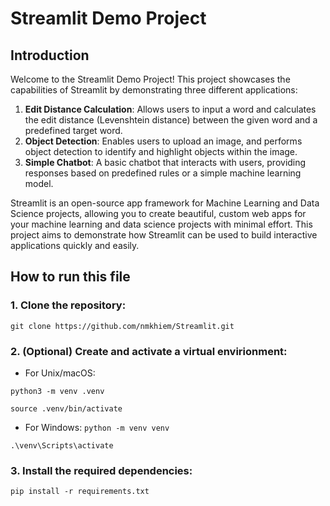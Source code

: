 # Streamlit Demo Project

## Introduction

Welcome to the Streamlit Demo Project! This project showcases the capabilities of Streamlit by demonstrating three different applications:

1. **Edit Distance Calculation**: Allows users to input a word and calculates the edit distance (Levenshtein distance) between the given word and a predefined target word.
2. **Object Detection**: Enables users to upload an image, and performs object detection to identify and highlight objects within the image.
3. **Simple Chatbot**: A basic chatbot that interacts with users, providing responses based on predefined rules or a simple machine learning model.

Streamlit is an open-source app framework for Machine Learning and Data Science projects, allowing you to create beautiful, custom web apps for your machine learning and data science projects with minimal effort. This project aims to demonstrate how Streamlit can be used to build interactive applications quickly and easily.

## How to run this file

### 1. Clone the repository:
`git clone https://github.com/nmkhiem/Streamlit.git`

### 2. (Optional) Create and activate a virtual envirionment:
- For Unix/macOS:
  
`python3 -m venv .venv`

`source .venv/bin/activate`

- For Windows:
`python -m venv venv`

`.\venv\Scripts\activate`

### 3. Install the required dependencies:
`pip install -r requirements.txt`
